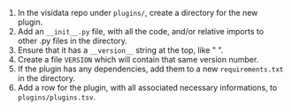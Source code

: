 1. In the visidata repo under `plugins/`, create a directory for the new plugin.
2. Add an `__init__.py` file, with all the code, and/or relative imports to other .py files in the directory.
3. Ensure that it has a `__version__` string at the top, like " ".
4. Create a file `VERSION` which will contain that same version number.
5. If the plugin has any dependencies, add them to a new `requirements.txt` in the directory.
6. Add a row for the plugin, with all associated necessary informations, to `plugins/plugins.tsv`.
